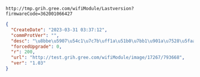 `http://tmp.grih.gree.com/wifiModule/Lastversion?firmwareCode=362001066427`

```json
{
  "CreateDate": "2023-03-31 03:37:12",
  "commProtVer": "",
  "desc": "\u8bbe\u5907\u54c1\u7c7b\uff1a\u51b0\u7bb1\u901a\u7528\u5faa\u73af\u6247\u6d4b\u8bd5\u4f7f\u7528\u56fa\u4ef6\r\n\u66f4\u65b0\u539f\u56e0\uff1a\u5185\u6d4bOTA\u5347\u7ea7\u6d4b\u8bd5\u4e13\u7528\r\n\u8d1f\u8d23\u4eba\uff1a\u5218\u83b9",
  "forcedUpgrade": 0,
  "r": 200,
  "url": "http://test.grih.gree.com/wifiModule/image/17267/793668",
  "ver": "1.03"
}
```